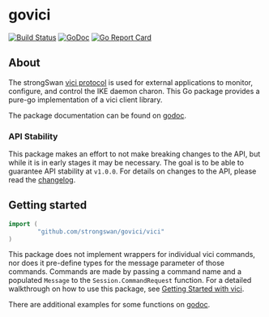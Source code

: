 # govici

[![Build Status](https://travis-ci.org/strongswan/govici.svg?branch=master)](https://travis-ci.org/strongswan/govici)
[![GoDoc](https://godoc.org/github.com/strongswan/govici/vici?status.svg)](https://godoc.org/github.com/strongswan/govici/vici)
[![Go Report Card](https://goreportcard.com/badge/github.com/strongswan/govici/vici)](https://goreportcard.com/report/github.com/strongswan/govici/vici)

## About

The strongSwan [vici protocol](https://www.strongswan.org/apidoc/md_src_libcharon_plugins_vici_README.html) is used for external applications to monitor, configure, and control the IKE daemon charon. This Go package provides a pure-go implementation of a vici client library.

The package documentation can be found on [godoc](https://godoc.org/github.com/strongswan/govici/vici).

### API Stability

This package makes an effort to not make breaking changes to the API, but while it is in early stages it may be necessary. The goal is to be able to guarantee API stability at `v1.0.0`. For details on changes to the API, please read the [changelog](CHANGELOG.md).

## Getting started

```go
import (
        "github.com/strongswan/govici/vici"
)
```

This package does not implement wrappers for individual vici commands, nor does it pre-define types for the message parameter of those commands. Commands are made by passing a command name and a populated `Message` to the `Session.CommandRequest` function. For a detailed walkthrough on how to use this package, see [Getting Started with vici](docs/getting_started.md).

There are additional examples for some functions on [godoc](https://godoc.org/github.com/strongswan/govici/vici).
